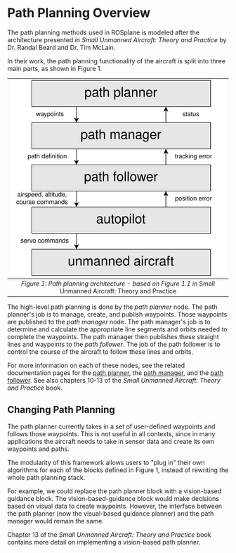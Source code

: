 # Path Planning Overview

The path planning methods used in ROSplane is modeled after the architecture presented in *Small Unmanned Aircraft: Theory and Practice* by Dr. Randal Beard and Dr. Tim McLain.

In their work, the path planning functionality of the aircraft is split into three main parts, as shown in Figure 1.

| ![Diagram of Path Planning Architecture](../../../assets/path_planner_assets/path-planning-overview.svg "Path Planning Architecture") |
| :--: |
|*Figure 1: Path planning architecture - based on Figure 1.1 in* Small Unmanned Aircraft: Theory and Practice|

The high-level path planning is done by the *path planner* node.
The path planner's job is to manage, create, and publish waypoints.
Those waypoints are published to the *path manager* node.
The path manager's job is to determine and calculate the appropriate line segments and orbits needed to complete the waypoints.
The path manager then publishes these straight lines and waypoints to the *path follower*. 
The job of the path follower is to control the course of the aircraft to follow these lines and orbits.

For more information on each of these nodes, see the related documentation pages for the [path planner](./path-planner.md), the [path manager](./path-manager.md), and the [path follower](./path-follower.md).
See also chapters 10-13 of the *Small Unmanned Aircraft: Theory and Practice* book.

## Changing Path Planning
The path planner currently takes in a set of user-defined waypoints and follows those waypoints. 
This is not useful in all contexts, since in many applications the aircraft needs to take in sensor data and create its own waypoints and paths.

The modularity of this framework allows users to "plug in" their own algorithms for each of the blocks defined in Figure 1, instead of rewriting the whole path planning stack.

For example, we could replace the path planner block with a vision-based guidance block.
The vision-based-guidance block would make decisions based on visual data to create waypoints. 
However, the interface between the path planner (now the visual-based guidance planner) and the path manager would remain the same.

Chapter 13 of the *Small Unmanned Aircraft: Theory and Practice* book contains more detail on implementing a vision-based path planner.